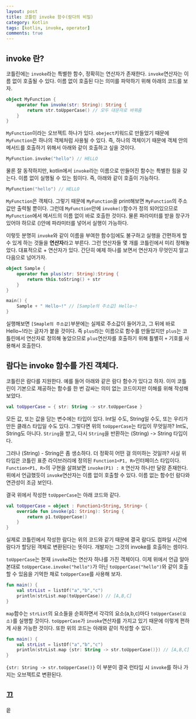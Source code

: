 ```yaml
---
layout: post
title: 코틀린 invoke 함수(람다의 비밀)
category: Kotlin
tags: [kotlin, invoke, operator]
comments: true
---
```

## invoke 란?
코틀린에는 `invoke`라는 특별한 함수, 정확히는 연산자가 존재한다. `invoke`연산자는 이름 없이 호출될 수 있다. 이름 없이 호출된 다는 의미를 파악하기 위해 아래의 코드를 보자.
```kotlin
object MyFunction {
    operator fun invoke(str: String): String {
        return str.toUpperCase() // 모두 대문자로 바꿔줌
    }
}
```
`MyFunction`이라는 오브젝트 하나가 있다. `obeject`키워드로 만들었기 때문에 `MyFunction`은 하나의 객체처럼 사용될 수 있다. 즉, 하나의 객체이기 때문에 객체 안의 메서드를 호출하기 위해서 아래와 같이 호출하고 싶을 것이다.
```kotlin
MyFunction.invoke("hello") // HELLO
```
물론 잘 동작하지만, kotlin에서 `invoke`라는 이름으로 만들어진 함수는 특별한 힘을 갖는다. 이름 없이 실행될 수 있는 힘이다. 즉, 아래와 같이 호출이 가능하다.
```kotlin
MyFunction("hello") // HELLO
```
`MyFunction`은 객체다. 그렇기 때문에 `MyFunction`을 print해보면 `MyFunction`의 주소값만 출력될 뿐이다. 그런데 `MyFunction`안에 `invoke()`함수가 정의 되어있으므로 `MyFunction`에서 메서드의 이름 없이 바로 호출한 것이다. 물론 파라미터를 받을 창구가 있어야 하므로 ()안에 파라미터를 넣어서 실행이 가능하다.

이렇듯 분명히 `invoke`와 같이 이름을 부여한 함수임에도 불구하고 실행을 간편하게 할 수 있게 하는 것들을 **연산자**라고 부른다. 그런 연산자들 몇 개를 코틀린에서 미리 정해놓았다. 대표적으로 + 연산자가 있다. 간단히 예제 하나를 보면서 연산자가 무엇인지 알고 다음으로 넘어가자.

```kotlin
object Sample {
    operator fun plus(str: String):String {
        return this.toString() + str
    }
}

main() {
    Sample + " Hello~!" // [Sample의 주소값] Hello~!
}
```
실행해보면 `[Smaple의 주소값]`부분에는 실제로 주소값이 들어가고, 그 뒤에 바로 Hello~!라는 글자가 붙을 것이다. 즉 `plus`라는 이름으로 함수를 만들었지만 `plus`는 코틀린에서 연산자로 정의해 놓았으므로 `plus`연산자를 호출하기 위해 틀별히 `+` 기호를 사용해서 호출한다.

## 람다는 invoke 함수를 가진 객체다.
코틀린은 람다를 지원한다. 예를 들어 아래와 같은 람다 함수가 있다고 하자. 이미 코틀린이 기본으로 제공하는 함수를 한 번 감싸는 의미 없는 코드이지만 이해를 위해 작성해보았다.
```kotlin
val toUpperCase = { str: String -> str.toUpperCase }
```
모든 값, 또는 값을 담는 변수에는 타입이 있다. Int일 수도, String일 수도, 또는 우리가 만든 클래스 타입일 수도 있다. 그렇다면 위의 `toUpperCase`는 타입이 무엇일까? Int도, String도 아니다. `String`을 받고, 다시 `String`을 반환하는 (String) -> String 타입이다. 

그러나 (String) - String은 좀 생소하다. 더 정확히 어떤 걸 의미하는 것일까? 사실 위 타입은 코틀린 표준 라이브러리에 정의된 `Function1<P1, R>`인터페이스 타입이다. `Function<P1, R>`의 구현을 살펴보면 `invoke(P1) : R` 연산자 하나만 달랑 존재한다. 위에서 언급했듯이 `invoke`연산자는 이름 없이 호출할 수 있다. 이름 없는 함수인 람다와 연관성이 조금 보인다.

결국 위에서 작성한 `toUpperCase`는 아래 코드와 같다.
```kotlin
val toUpperCase = object : Function1<String, String> {
    override fun invoke(p1: String): String {
        return p1.toUpperCase()
    }
}
```

실제로 코틀린에서 작성한 람다는 위의 코드와 같기 때문에 결국 람다도 컴파일 시간에 람다가 할당된 객체로 변환된다는 뜻이다. 개발자는 그것의 invoke를 호출하는 셈이다. 

`toUpperCase`는 현재 `invoke`라는 연산자 하나를 가진 객체이다. 이제 위에서 언급 알아본대로 `toUpperCase.invoke("hello")`가 아닌 `toUpperCase("hello")`와 같이 호출할 수 있음을 기억한 채로 `toUpperCase`를 사용해 보자.

```kotlin
fun main() {
    val strList = listOf("a","b","c")
    println(strList.map(toUpperCase)) // [A,B,C]
}
```
`map`함수는 `strList`의 요소들을 순회하면서 각각의 요소(a,b,c)마다 `toUpperCase(요소)`를 실행할 것이다. `toUpperCase`가 `invoke`연산자를 가지고 있기 때문에 이렇게 편하게 사용 가능한 것이다. 또한 위의 코드는 아래와 같이 작성할 수 있다.
```kotlin
fun main() {
    val strList = listOf("a","b","c")
    println(strList.map {str: String -> str.toUpperCase()}) // [A,B,C]
}
```
`{str: String -> str.toUpperCase()}` 이 부분이 결국 런타임 시 `invoke`를 하나 가지는 오브젝트로 변환된다.

## 끄
읕